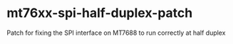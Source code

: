 # mt76xx-spi-half-duplex-patch
Patch for fixing the SPI interface on MT7688 to run correctly at half duplex
